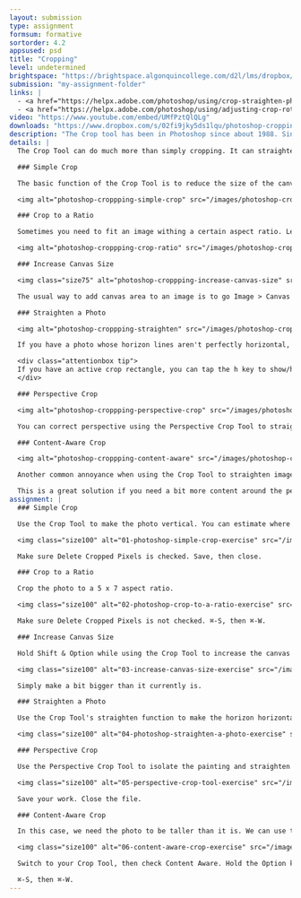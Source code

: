 ```yaml
---
layout: submission
type: assignment
formsum: formative
sortorder: 4.2
appsused: psd
title: "Cropping"
level: undetermined
brightspace: "https://brightspace.algonquincollege.com/d2l/lms/dropbox/user/folder_submit_files.d2l?db=84509&grpid=0&isprv=0&bp=0&ou=92671"
submission: "my-assignment-folder"
links: |
  - <a href="https://helpx.adobe.com/photoshop/using/crop-straighten-photos.html" target="_blank" title="Adobe: Crop & Straighten Photos">Adobe: Crop & Straighten Photos</a>
  - <a href="https://helpx.adobe.com/photoshop/using/adjusting-crop-rotation-canvas.html" target="_blank" title="Adobe: Adjust Crop, Rotation and Canvas Size">Adobe: Adjust Crop, Rotation and Canvas Size</a>
video: "https://www.youtube.com/embed/UMfPztQlQLg"
downloads: "https://www.dropbox.com/s/02fi9jky5ds1lqu/photoshop-cropping.zip?dl=1"
description: "The Crop tool has been in Photoshop since about 1988. Since then, it has learned to do much more than crop an image. We'll explore these features today."
details: |
  The Crop Tool can do much more than simply cropping. It can straighten a photo and also mask content. We'll dive deep into the intricacies of this legacy tool.

  ### Simple Crop

  The basic function of the Crop Tool is to reduce the size of the canvas. You can do this by sizing the crop rectangle on the image. Hold the Option key to scale from the centre. Hold Shift to constrain proportions.

  <img alt="photoshop-croppping-simple-crop" src="/images/photoshop-cropping/photoshop-croppping-simple-crop.jpg" class="size75">

  ### Crop to a Ratio

  Sometimes you need to fit an image withing a certain aspect ratio. Let's say it's a graphic for television. It needs to be 16:9. The Crop Tool can help you out here. Drag a crop rectangle. Go to the control bar and select 16:9 from the Ratio drop-down menu.

  <img alt="photoshop-croppping-crop-ratio" src="/images/photoshop-cropping/photoshop-croppping-crop-ratio.jpg" class="size75">

  ### Increase Canvas Size

  <img class="size75" alt="photoshop-croppping-increase-canvas-size" src="/images/photoshop-cropping/photoshop-croppping-increase-canvas-size.jpg">

  The usual way to add canvas area to an image is to go Image > Canvas Size, then increasing the height/width. If you don't need a specific canvas size, just tap c on the keyboard to switch to your Crop Tool and drag it bigger than the current canvas and hit Return. Just make sure to un-check "Delete Cropped Pixels" in the control bar. You'll get a transparent background.

  ### Straighten a Photo

  <img alt="photoshop-croppping-straighten" src="/images/photoshop-cropping/photoshop-croppping-straighten.jpg" class="size75">

  If you have a photo whose horizon lines aren't perfectly horizontal, you can use the Crop Tool to straighten them. Just switch to your Crop Tool, then click on the Straighten button in the control bar. Drag a line across a your image along the non-horizontal line. Photoshop will make it perfectly horizontal. Voilà!

  <div class="attentionbox tip">
  If you have an active crop rectangle, you can tap the h key to show/hide the surrounding pixels. It's a toggle preview of your cropped image. Shhh. Don't tell anyone.
  </div>

  ### Perspective Crop

  <img alt="photoshop-croppping-perspective-crop" src="/images/photoshop-cropping/photoshop-croppping-perspective-crop.jpg" class="size75">

  You can correct perspective using the Perspective Crop Tool to straighten photos. Let's say you took a photo of a building from what you thought was a square angle. You get back to your computer to see that the building isn't parallel with the edges of the photo. Just drag a Perspective Crop Tool to align with the *un-parallel* lines of the photo. When you hit return, Photoshop will straighten the photo for you.

  ### Content-Aware Crop

  <img alt="photoshop-croppping-content-aware" src="/images/photoshop-cropping/photoshop-croppping-content-aware.jpg" class="size75">

  Another common annoyance when using the Crop Tool to straighten images is that you may end up with white or transparent space outside your photo. If you check the "Content Aware" button in the Crop Tool's control bar, it will do its best to fill in that space with Photoshop's Content Aware technology. It's not perfect, but it can get you most of the way there.

  This is a great solution if you need a bit more content around the perimeter of the photo. It will work best if the content is simple, like a texture (sky, grass, brick, etc...)
assignment: |
  ### Simple Crop

  Use the Crop Tool to make the photo vertical. You can estimate where to crop based on the image below.

  <img class="size100" alt="01-photoshop-simple-crop-exercise" src="/images/photoshop-cropping/01-photoshop-simple-crop-exercise.jpg">

  Make sure Delete Cropped Pixels is checked. Save, then close.

  ### Crop to a Ratio

  Crop the photo to a 5 x 7 aspect ratio.

  <img class="size100" alt="02-photoshop-crop-to-a-ratio-exercise" src="/images/photoshop-cropping/02-photoshop-crop-to-a-ratio-exercise.jpg">

  Make sure Delete Cropped Pixels is not checked. ⌘-S, then ⌘-W.

  ### Increase Canvas Size

  Hold Shift & Option while using the Crop Tool to increase the canvas dimensions.

  <img class="size100" alt="03-increase-canvas-size-exercise" src="/images/photoshop-cropping/03-increase-canvas-size-exercise.jpg">

  Simply make a bit bigger than it currently is.

  ### Straighten a Photo

  Use the Crop Tool's straighten function to make the horizon horizontal.

  <img class="size100" alt="04-photoshop-straighten-a-photo-exercise" src="/images/photoshop-cropping/04-photoshop-straighten-a-photo-exercise.jpg">

  ### Perspective Crop

  Use the Perspective Crop Tool to isolate the painting and straighten its perspective.

  <img class="size100" alt="05-perspective-crop-tool-exercise" src="/images/photoshop-cropping/05-perspective-crop-tool-exercise.jpg">

  Save your work. Close the file.

  ### Content-Aware Crop

  In this case, we need the photo to be taller than it is. We can use the Crop Tool to add height.

  <img class="size100" alt="06-content-aware-crop-exercise" src="/images/photoshop-cropping/06-content-aware-crop-exercise.jpg">

  Switch to your Crop Tool, then check Content Aware. Hold the Option key, then stretch the crop box taller by a bit.

  ⌘-S, then ⌘-W.
---
```

